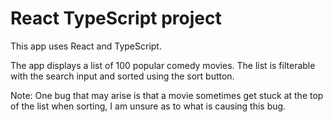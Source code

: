 # React TypeScript project

This app uses React and TypeScript.

The app displays a list of 100 popular comedy movies. 
The list is filterable with the search input and sorted using the sort button.

Note: One bug that may arise is that a movie sometimes get stuck at the top of the list when sorting, I am unsure as to what is causing this bug.


